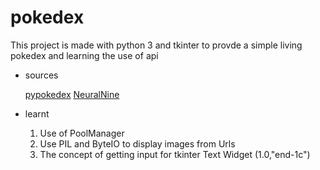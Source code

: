 # pokedex

This project is made with python 3 and tkinter to provde a simple living pokedex and learning the use of api  

- sources

  [pypokedex](https://github.com/arnavb/pypokedex)
  [NeuralNine](https://www.youtube.com/watch?v=LxyJ2s0IqYc&t=862s)


- learnt
  
  1. Use of PoolManager
  2. Use PIL and ByteIO to display images from Urls 
  3. The concept of getting input for tkinter Text Widget (1.0,"end-1c") 

  

  




